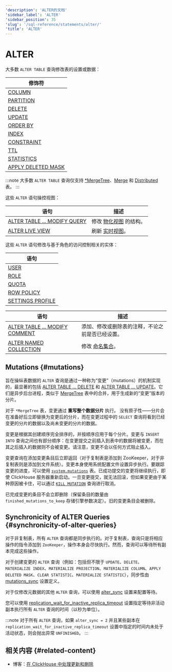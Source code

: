 ```yaml
---
'description': 'ALTER的文档'
'sidebar_label': 'ALTER'
'sidebar_position': 35
'slug': '/sql-reference/statements/alter/'
'title': 'ALTER'
---
```



# ALTER

大多数 `ALTER TABLE` 查询修改表的设置或数据：

| 修饰符                                                                             |
|------------------------------------------------------------------------------------|
| [COLUMN](/sql-reference/statements/alter/column.md)                          |
| [PARTITION](/sql-reference/statements/alter/partition.md)                    |
| [DELETE](/sql-reference/statements/alter/delete.md)                          |
| [UPDATE](/sql-reference/statements/alter/update.md)                          |
| [ORDER BY](/sql-reference/statements/alter/order-by.md)                      |
| [INDEX](/sql-reference/statements/alter/skipping-index.md)                   |
| [CONSTRAINT](/sql-reference/statements/alter/constraint.md)                  |
| [TTL](/sql-reference/statements/alter/ttl.md)                                |
| [STATISTICS](/sql-reference/statements/alter/statistics.md)                  |
| [APPLY DELETED MASK](/sql-reference/statements/alter/apply-deleted-mask.md)  |

:::note
大多数 `ALTER TABLE` 查询仅支持 [\*MergeTree](/engines/table-engines/mergetree-family/index.md)、[Merge](/engines/table-engines/special/merge.md) 和 [Distributed](/engines/table-engines/special/distributed.md) 表。
:::

这些 `ALTER` 语句操控视图：

| 语句                                                                                | 描述                                                                             |
|-------------------------------------------------------------------------------------|---------------------------------------------------------------------------------|
| [ALTER TABLE ... MODIFY QUERY](/sql-reference/statements/alter/view.md)      | 修改 [物化视图](/sql-reference/statements/create/view) 的结构。                                       |
| [ALTER LIVE VIEW](/sql-reference/statements/alter/view#alter-live-view-statement) | 刷新 [实时视图](/sql-reference/statements/create/view.md/#live-view)。            |

这些 `ALTER` 语句修改与基于角色的访问控制相关的实体：

| 语句                                                                       |
|---------------------------------------------------------------------------|
| [USER](/sql-reference/statements/alter/user.md)                        |
| [ROLE](/sql-reference/statements/alter/role.md)                        |
| [QUOTA](/sql-reference/statements/alter/quota.md)                      |
| [ROW POLICY](/sql-reference/statements/alter/row-policy.md)            |
| [SETTINGS PROFILE](/sql-reference/statements/alter/settings-profile.md) |

| 语句                                                                                  | 描述                                                                                  |
|---------------------------------------------------------------------------------------|---------------------------------------------------------------------------------------|
| [ALTER TABLE ... MODIFY COMMENT](/sql-reference/statements/alter/comment.md) | 添加、修改或删除表的注释，不论之前是否已经设置。                                          |
| [ALTER NAMED COLLECTION](/sql-reference/statements/alter/named-collection.md)  | 修改 [命名集合](/operations/named-collections.md)。                           |

## Mutations {#mutations}

旨在操纵表数据的 `ALTER` 查询是通过一种称为“变更”（mutations）的机制实现的，最显著的包括 [ALTER TABLE ... DELETE](/sql-reference/statements/alter/delete.md) 和 [ALTER TABLE ... UPDATE](/sql-reference/statements/alter/update.md)。它们是异步后台进程，类似于 [MergeTree](/engines/table-engines/mergetree-family/index.md) 表中的合并，用于生成新的“变更”版本的分片。

对于 `*MergeTree` 表，变更通过 **重写整个数据分片** 执行。
没有原子性——分片会在准备好后立即替换为变更后的分片，而在变更过程中的 `SELECT` 查询将看到已经变更的分片的数据以及尚未变更的分片的数据。

变更是根据其创建顺序完全排序的，并按顺序应用于每个分片。变更与 `INSERT INTO` 查询之间也有部分顺序：在变更提交之前插入到表中的数据将被变更，而在其之后插入的数据则不会被变更。请注意，变更不会以任何方式阻止插入。

变更查询在添加变更条目后立即返回（对于复制表是添加到 ZooKeeper，对于非复制表则是添加到文件系统）。变更本身使用系统配置文件设置异步执行。要跟踪变更的进度，可以使用 [`system.mutations`](/operations/system-tables/mutations) 表。已成功提交的变更将继续执行，即使 ClickHouse 服务器重新启动。一旦变更提交，就无法回滚，但如果变更由于某种原因被卡住，可以通过 [`KILL MUTATION`](/sql-reference/statements/kill.md/#kill-mutation) 查询进行取消。

已完成变更的条目不会立即删除（保留条目的数量由 `finished_mutations_to_keep` 存储引擎参数决定）。旧的变更条目会被删除。

## Synchronicity of ALTER Queries {#synchronicity-of-alter-queries}

对于非复制表，所有 `ALTER` 查询都是同步执行的。对于复制表，查询只是将相应操作的指令添加到 `ZooKeeper`，操作本身会尽快执行。然而，查询可以等待所有副本完成这些操作。

对于创建变更的 `ALTER` 查询（例如：包括但不限于 `UPDATE`、`DELETE`、`MATERIALIZE INDEX`、`MATERIALIZE PROJECTION`、`MATERIALIZE COLUMN`、`APPLY DELETED MASK`、`CLEAR STATISTIC`、`MATERIALIZE STATISTIC`），同步性由 [mutations_sync](/operations/settings/settings.md/#mutations_sync) 设置定义。

对于仅修改元数据的其他 `ALTER` 查询，可以使用 [alter_sync](/operations/settings/settings#alter_sync) 设置来配置等待。

您可以使用 [replication_wait_for_inactive_replica_timeout](/operations/settings/settings#replication_wait_for_inactive_replica_timeout) 设置指定等待非活动副本执行所有 `ALTER` 查询的时间（以秒为单位）。

:::note
对于所有 `ALTER` 查询，如果 `alter_sync = 2` 并且某些副本在 `replication_wait_for_inactive_replica_timeout` 设置中指定的时间内未处于活动状态，则会抛出异常 `UNFINISHED`。
:::

## 相关内容 {#related-content}

- 博客：[在 ClickHouse 中处理更新和删除](https://clickhouse.com/blog/handling-updates-and-deletes-in-clickhouse)
